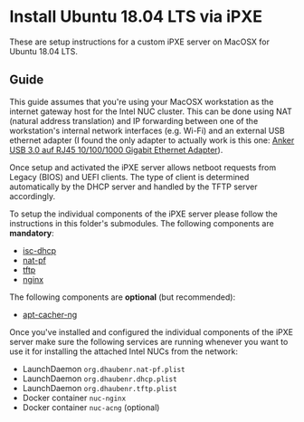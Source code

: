 # Install Ubuntu 18.04 LTS via iPXE

These are setup instructions for a custom iPXE server on MacOSX for Ubuntu 18.04 LTS.

## Guide

This guide assumes that you're using your MacOSX workstation as the internet gateway host for
the Intel NUC cluster. This can be done using NAT (natural address translation) and IP forwarding between one of the workstation's internal network interfaces (e.g. Wi-Fi) and an external USB ethernet adapter (I found the only adapter to actually work is this one: [Anker USB 3.0 auf RJ45 10/100/1000 Gigabit Ethernet Adapter](https://www.amazon.de/gp/product/B00NPJV4YY/ref=ppx_yo_dt_b_search_asin_title?ie=UTF8&psc=1)).

Once setup and activated the iPXE server allows netboot requests from Legacy (BIOS) and UEFI clients. The type of client is determined automatically by the DHCP server and handled by the TFTP server accordingly.

To setup the individual components of the iPXE server please follow the instructions in this folder's submodules. The following components are **mandatory**:

- [isc-dhcp](./native/isc-dhcp/README.md)
- [nat-pf](./native/nat-pf/README.md)
- [tftp](./native/tftp/README.md)
- [nginx](./docker/nginx/README.md)

The following components are **optional** (but recommended):

- [apt-cacher-ng](./docker/apt-cacher-ng/README.md)

Once you've installed and configured the individual components of the iPXE server make sure the following services are running whenever you want to use it for installing the attached Intel NUCs from the network:

- LaunchDaemon `org.dhaubenr.nat-pf.plist`
- LaunchDaemon `org.dhaubenr.dhcp.plist`
- LaunchDaemon `org.dhaubenr.tftp.plist`
- Docker container `nuc-nginx`
- Docker container `nuc-acng` (optional)
